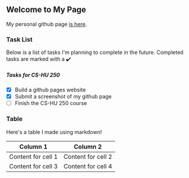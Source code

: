 ## Welcome to My Page

My personal github page [is here](https://github.com/J-Uzabel/).

### Task List

Below is a list of tasks I'm planning to complete in the future. Completed tasks are marked with a :heavy_check_mark:

##### Tasks for CS-HU 250

- [x] Build a github pages website
- [x] Submit a screenshot of my github page
- [ ] Finish the CS-HU 250 course

### Table

Here's a table I made using markdown!

Column 1 | Column 2
------------ | -------------
Content for cell 1 | Content for cell 2
Content for cell 3 | Content for cell 4

